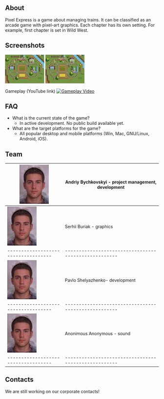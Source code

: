 ## About

Pixel Express is a game about managing trains. It can be classified as an arcade game with pixel-art graphics. Each chapter has its own setting. For example, first chapter is set in Wild West.

## Screenshots
[![Screenshot 1](img/preview_screenshot1.png)](img/screenshot1.png)
[![Screenshot 2](img/preview_screenshot1.png)](img/screenshot1.png)


Gameplay (YouTube link)
[![Gameplay Video](https://img.youtube.com/vi/7mKPXDb05d8/0.jpg)](https://www.youtube.com/watch?v=7mKPXDb05d8)

## FAQ

- What is the current state of the game?
  - In active development. No public build available yet.
- What are the target platforms for the game?
  - All popular desktop and mobile platforms (Win, Mac, GNU/Linux, Android, iOS).

## Team

![Face image](img/placeholder.jpeg) | Andriy Bychkovskyi - project management, development
----------------------------------- | ----------------------------------------------------
![Face image](img/placeholder.jpeg) | Serhii Buriak - graphics
----------------------------------- | ----------------------------------------------------
![Face image](img/placeholder.jpeg) | Pavlo Shelyazhenko- development
----------------------------------- | ----------------------------------------------------
![Face image](img/placeholder.jpeg) | Anonimous Anonymous - sound
----------------------------------- | ----------------------------------------------------

## Contacts

We are still working on our corporate contacts!
